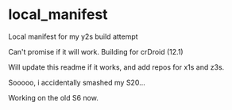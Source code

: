 # local_manifest
Local manifest for my y2s build attempt

Can't promise if it will work.
Building for crDroid (12.1)

Will update this readme if it works, and add repos for x1s and z3s.

Sooooo, i accidentally smashed my S20...

Working on the old S6 now.
